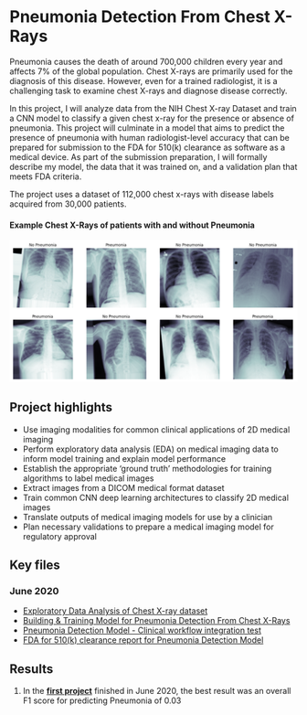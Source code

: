# Pneumonia Detection From Chest X-Rays

Pneumonia causes the death of around 700,000 children every year and affects 7% of the global population. Chest X-rays are primarily used for the diagnosis of this disease. However, even for a trained radiologist, it is a challenging task to examine chest X-rays and diagnose disease correctly. 

In this project, I will analyze data from the NIH Chest X-ray Dataset and train a CNN model to classify a given chest x-ray for the presence or absence of pneumonia. This project will culminate in a model that aims to predict the presence of pneumonia with human radiologist-level accuracy that can be prepared for submission to the FDA for 510(k) clearance as software as a medical device. As part of the submission preparation, I will formally describe my model, the data that it was trained on, and a validation plan that meets FDA criteria.

The project uses a dataset of 112,000 chest x-rays with disease labels acquired from 30,000 patients.

#### Example Chest X-Rays of patients with and without Pneumonia
![pneumonia examples](img/pneumonia_xrays.png)

## Project highlights

- Use imaging modalities for common clinical applications of 2D medical imaging 
- Perform exploratory data analysis (EDA) on medical imaging data to inform model training and explain model performance
- Establish the appropriate ‘ground truth’ methodologies for training algorithms to label medical images
- Extract images from a DICOM medical format dataset
- Train common CNN deep learning architectures to classify 2D medical images
- Translate outputs of medical imaging models for use by a clinician
- Plan necessary validations to prepare a medical imaging model for regulatory approval

## Key files

### June 2020

- [Exploratory Data Analysis of Chest X-ray dataset](https://github.com/pranath/pneumonia_detection/blob/master/EDA.ipynb)
- [Building & Training Model for Pneumonia Detection From Chest X-Rays](https://github.com/pranath/pneumonia_detection/blob/master/Build%20and%20train%20model.ipynb)
- [Pneumonia Detection Model - Clinical workflow integration test](https://github.com/pranath/pneumonia_detection/blob/master/Inference.ipynb)
- [FDA for 510(k) clearance report for Pneumonia Detection Model](https://github.com/pranath/pneumonia_detection/blob/master/FDA_Submission.pdf)

## Results

1. In the __[first project](https://github.com/pranath/pneumonia_detection/blob/master/Build%20and%20train%20model.ipynb)__ finished in June 2020, the best result was an overall F1 score for predicting Pneumonia of 0.03
